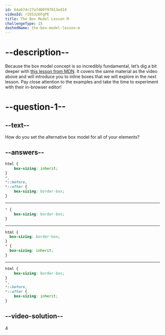 ```yaml
---
id: 64a674c27a7d00f97013ed14
videoId: rIO5326FgPE
title: The Box Model Lesson M
challengeType: 15
dashedName: the-box-model-lesson-m
--- 
```

# --description--

Because the box model concept is so incredibly fundamental, let’s dig a bit deeper with <a href="https://developer.mozilla.org/en-US/docs/Learn/CSS/Building_blocks/The_box_model#what_is_the_css_box_model" target="_blank">this lesson from MDN</a>. It covers the same material as the video above and will introduce you to inline boxes that we will explore in the next lesson. Pay close attention to the examples and take the time to experiment with their in-browser editor!

# --question-1--

## --text--

How do you set the alternative box model for all of your elements?

## --answers--

```css
html {
    box-sizing: inherit;
}
*,
*::before,
*::after {
    box-sizing: border-box;
}
```

---

```css
* {
    box-sizing: border-box;
}
```

---

```css
html {
  box-sizing: border-box;
}
* {
  box-sizing: inherit;
}
```

---

```css
html {
    box-sizing: border-box;
}
*,
*::before,
*::after {
    box-sizing: inherit;
}
```



## --video-solution--

4
